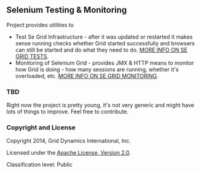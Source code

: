 Selenium Testing & Monitoring
----

Project provides utilities to
- Test Se Grid Infrastructure - after it was updated or restarted it makes sense running checks whether Grid started
 successfully and browsers can still be started and do what they need to do. [MORE INFO ON SE GRID TESTS](./selenium-infrastructure-tests/README.md).
- Monitoring of Selenium Grid - provides JMX & HTTP means to monitor how Grid is doing - how many sessions are running,
 whether it's overloaded, etc. [MORE INFO ON SE GRID MONITORING](./selenium-monitoring/README.md).

### TBD

Right now the project is pretty young, it's not very generic and might have lots of things to improve. Feel free to contribute.


### Copyright and License

Copyright 2014, Grid Dynamics International, Inc.

Licensed under the [Apache License, Version 2.0](LICENSE.txt).

Classification level: Public

